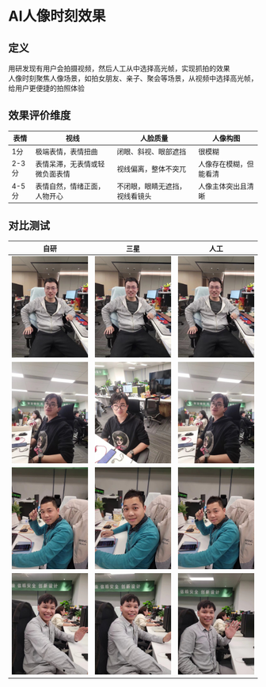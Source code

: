 # AI人像时刻效果
## 定义
用研发现有用户会拍摄视频，然后人工从中选择高光帧，实现抓拍的效果  
人像时刻聚焦人像场景，如拍女朋友、亲子、聚会等场景，从视频中选择高光帧，给用户更便捷的拍照体验  
## 效果评价维度
|表情|视线|人脸质量|人像构图|
|-|-|-|-|
|1分|极端表情，表情扭曲|闭眼、斜视、眼部遮挡|很模糊|人像处于边角或极大极小|
|2-3分|表情呆滞，无表情或轻微负面表情|视线偏离，整体不突兀|人像存在模糊，但能看清|构图平庸，人像构图显得呆滞|
|4-5分|表情自然，情绪正面，人物开心|不闭眼，眼睛无遮挡，视线看镜头|人像主体突出且清晰|人像在画幅中位置适当，突出人像主体，构图和谐|

## 对比测试
|自研|三星|人工|
|-|-|-|
|![](./1o.jpg)|![](./1s.jpg)|![](./1h.jpg)|
|![](./2o.jpg)|![](./2s.jpg)|![](./2h.jpg)|
|![](./3o.jpg)|![](./3s.jpg)|![](./3h.jpg)|
|![](./4o.jpg)|![](./4s.jpg)|![](./4h.jpg)|